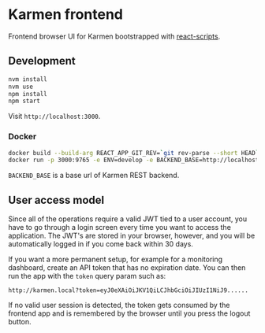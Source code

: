 # Karmen frontend

Frontend browser UI for Karmen bootstrapped with [react-scripts](https://www.npmjs.com/package/react-scripts).

## Development

```sh
nvm install
nvm use
npm install
npm start
```

Visit `http://localhost:3000`.

### Docker
 
```sh
docker build --build-arg REACT_APP_GIT_REV=`git rev-parse --short HEAD` -t fragaria/karmen-frontend .
docker run -p 3000:9765 -e ENV=develop -e BACKEND_BASE=http://localhost:5000 fragaria/karmen-frontend
```

`BACKEND_BASE` is a base url of Karmen REST backend.

## User access model

Since all of the operations require a valid JWT tied to a user account, you have to go through a login screen
every time you want to access the application. The JWT's are stored in your browser, however, and you will
be automatically logged in if you come back within 30 days.

If you want a more permanent setup, for example for a monitoring dashboard, create an API token that has
no expiration date. You can then run the app with the `token` query param such as:

`http://karmen.local?token=eyJ0eXAiOiJKV1QiLCJhbGciOiJIUzI1NiJ9......`

If no valid user session is detected, the token gets consumed by the frontend app and is remembered by
the browser until you press the logout button.